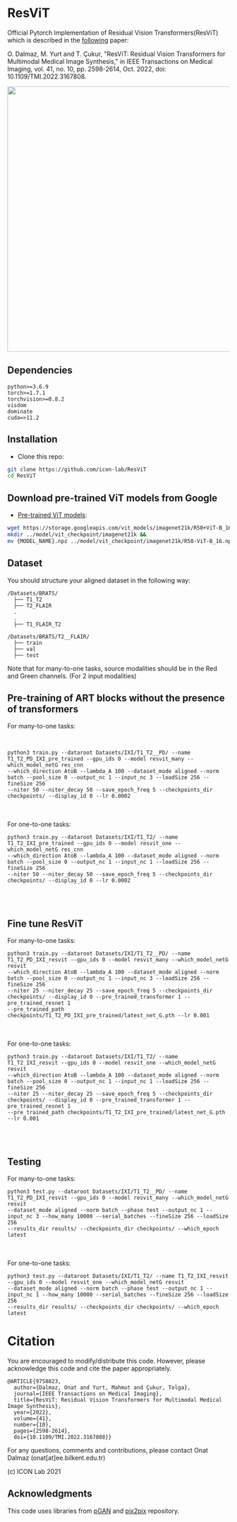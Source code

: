 # ResViT
Official Pytorch Implementation of Residual Vision Transformers(ResViT) which is described in the [following](https://ieeexplore.ieee.org/document/9758823) paper:

O. Dalmaz, M. Yurt and T. Çukur, "ResViT: Residual Vision Transformers for Multimodal Medical Image Synthesis," in IEEE Transactions on Medical Imaging, vol. 41, no. 10, pp. 2598-2614, Oct. 2022, doi: 10.1109/TMI.2022.3167808.

<img src="main_fig.png" width="600px"/>

## Dependencies

```
python>=3.6.9
torch>=1.7.1
torchvision>=0.8.2
visdom
dominate
cuda=>11.2
```
## Installation
- Clone this repo:
```bash
git clone https://github.com/icon-lab/ResViT
cd ResViT
```

## Download pre-trained ViT models from Google
* [Pre-trained ViT models](https://console.cloud.google.com/storage/vit_models/):
```bash
wget https://storage.googleapis.com/vit_models/imagenet21k/R50+ViT-B_16.npz &&
mkdir ../model/vit_checkpoint/imagenet21k &&
mv {MODEL_NAME}.npz ../model/vit_checkpoint/imagenet21k/R50-ViT-B_16.npz
```

## Dataset
You should structure your aligned dataset in the following way:
```
/Datasets/BRATS/
  ├── T1_T2
  ├── T2_FLAIR
  .
  .
  ├── T1_FLAIR_T2   
```
```
/Datasets/BRATS/T2__FLAIR/
  ├── train
  ├── val  
  ├── test   
```
Note that for many-to-one tasks, source modalities should be in the Red and Green channels. (For 2 input modalities)

## Pre-training of ART blocks without the presence of transformers
For many-to-one tasks: 

<br />

```
python3 train.py --dataroot Datasets/IXI/T1_T2__PD/ --name T1_T2_PD_IXI_pre_trained --gpu_ids 0 --model resvit_many --which_model_netG res_cnn 
--which_direction AtoB --lambda_A 100 --dataset_mode aligned --norm batch --pool_size 0 --output_nc 1 --input_nc 3 --loadSize 256 --fineSize 256 
--niter 50 --niter_decay 50 --save_epoch_freq 5 --checkpoints_dir checkpoints/ --display_id 0 --lr 0.0002
```

<br />
<br />
For one-to-one tasks: <br />

```
python3 train.py --dataroot Datasets/IXI/T1_T2/ --name T1_T2_IXI_pre_trained --gpu_ids 0 --model resvit_one --which_model_netG res_cnn 
--which_direction AtoB --lambda_A 100 --dataset_mode aligned --norm batch --pool_size 0 --output_nc 1 --input_nc 1 --loadSize 256 --fineSize 256 
--niter 50 --niter_decay 50 --save_epoch_freq 5 --checkpoints_dir checkpoints/ --display_id 0 --lr 0.0002
```

<br />
<br />

## Fine tune ResViT
For many-to-one tasks: <br />

```
python3 train.py --dataroot Datasets/IXI/T1_T2__PD/ --name T1_T2_PD_IXI_resvit --gpu_ids 0 --model resvit_many --which_model_netG resvit 
--which_direction AtoB --lambda_A 100 --dataset_mode aligned --norm batch --pool_size 0 --output_nc 1 --input_nc 3 --loadSize 256 --fineSize 256 
--niter 25 --niter_decay 25 --save_epoch_freq 5 --checkpoints_dir checkpoints/ --display_id 0 --pre_trained_transformer 1 --pre_trained_resnet 1 
--pre_trained_path checkpoints/T1_T2_PD_IXI_pre_trained/latest_net_G.pth --lr 0.001
```

<br />
<br />
For one-to-one tasks: <br />

```
python3 train.py --dataroot Datasets/IXI/T1_T2/ --name T1_T2_IXI_resvit --gpu_ids 0 --model resvit_one --which_model_netG resvit 
--which_direction AtoB --lambda_A 100 --dataset_mode aligned --norm batch --pool_size 0 --output_nc 1 --input_nc 1 --loadSize 256 --fineSize 256 
--niter 25 --niter_decay 25 --save_epoch_freq 5 --checkpoints_dir checkpoints/ --display_id 0 --pre_trained_transformer 1 --pre_trained_resnet 1 
--pre_trained_path checkpoints/T1_T2_IXI_pre_trained/latest_net_G.pth --lr 0.001
```

<br />
<br />

## Testing
For many-to-one tasks: 
<br />

```
python3 test.py --dataroot Datasets/IXI/T1_T2__PD/ --name T1_T2_PD_IXI_resvit --gpu_ids 0 --model resvit_many --which_model_netG resvit 
--dataset_mode aligned --norm batch --phase test --output_nc 1 --input_nc 3 --how_many 10000 --serial_batches --fineSize 256 --loadSize 256 
--results_dir results/ --checkpoints_dir checkpoints/ --which_epoch latest
```

<br />
<br />
For one-to-one tasks: 
<br />

```
python3 test.py --dataroot Datasets/IXI/T1_T2/ --name T1_T2_IXI_resvit --gpu_ids 0 --model resvit_one --which_model_netG resvit 
--dataset_mode aligned --norm batch --phase test --output_nc 1 --input_nc 1 --how_many 10000 --serial_batches --fineSize 256 --loadSize 256 
--results_dir results/ --checkpoints_dir checkpoints/ --which_epoch latest
```
# Citation
You are encouraged to modify/distribute this code. However, please acknowledge this code and cite the paper appropriately.
```
@ARTICLE{9758823,
  author={Dalmaz, Onat and Yurt, Mahmut and Çukur, Tolga},
  journal={IEEE Transactions on Medical Imaging}, 
  title={ResViT: Residual Vision Transformers for Multimodal Medical Image Synthesis}, 
  year={2022},
  volume={41},
  number={10},
  pages={2598-2614},
  doi={10.1109/TMI.2022.3167808}}
```
For any questions, comments and contributions, please contact Onat Dalmaz (onat[at]ee.bilkent.edu.tr) <br />

(c) ICON Lab 2021

## Acknowledgments
This code uses libraries from [pGAN](https://github.com/icon-lab/pGAN-cGAN) and [pix2pix](https://github.com/junyanz/pytorch-CycleGAN-and-pix2pix) repository.
